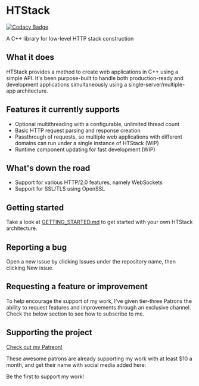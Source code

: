 # HTStack
[![Codacy Badge](https://app.codacy.com/project/badge/Grade/b8b1ba8a548d4c8191a2e9c88ff7356c)](https://www.codacy.com/manual/An0nDev/HTStack?utm_source=github.com&amp;utm_medium=referral&amp;utm_content=An0nDev/HTStack&amp;utm_campaign=Badge_Grade)

A C++ library for low-level HTTP stack construction

## What it does
HTStack provides a method to create web applications in C++ using a simple API. It's been purpose-built to handle both production-ready and development applications simultaneously using a single-server/multiple-app architecture.

## Features it currently supports
*   Optional multithreading with a configurable, unlimited thread count
*   Basic HTTP request parsing and response creation
*   Passthrough of requests, so multiple web applications with different domains can run under a single instance of HTStack (WIP)
*   Runtime component updating for fast development (WIP)

## What's down the road
*   Support for various HTTP/2.0 features, namely WebSockets
*   Support for SSL/TLS using OpenSSL

## Getting started
Take a look at [GETTING_STARTED.md](docs/GETTING_STARTED.md) to get started with your own HTStack architecture.

## Reporting a bug
Open a new issue by clicking Issues under the repository name, then clicking New issue.

## Requesting a feature or improvement
To help encourage the support of my work, I've given tier-three Patrons the ability to request features and improvements through an exclusive channel. Check the below section to see how to subscribe to me.

## Supporting the project
[Check out my Patreon!](https://patreon.com/An0nDev)

These awesome patrons are already supporting my work with at least $10 a month, and get their name with social media added here:

Be the first to support my work!
